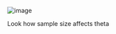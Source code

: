 ![image](https://github.com/user-attachments/assets/ba916d6a-3da2-460e-b0b9-d0b264151f64)

Look how sample size affects theta
